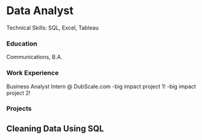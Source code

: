 # Data Analyst
Technical Skills: SQL, Excel, Tableau

### Education
Communications, B.A.

### Work Experience
Business Analyst Intern @ DubScale.com
-big impact project 1!
-big impact project 2!

### Projects
Cleaning Data Using SQL
-
